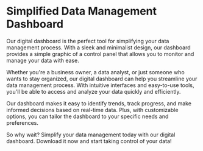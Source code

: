 <!--font:Open Sans-->

# Simplified Data Management Dashboard

Our digital dashboard is the perfect tool for simplifying your data management process. With a sleek and minimalist design, our dashboard provides a simple graphic of a control panel that allows you to monitor and manage your data with ease.

Whether you're a business owner, a data analyst, or just someone who wants to stay organized, our digital dashboard can help you streamline your data management process. With intuitive interfaces and easy-to-use tools, you'll be able to access and analyze your data quickly and efficiently.

Our dashboard makes it easy to identify trends, track progress, and make informed decisions based on real-time data. Plus, with customizable options, you can tailor the dashboard to your specific needs and preferences.

So why wait? Simplify your data management today with our digital dashboard. Download it now and start taking control of your data!

<!--

Write me markdown content of website with wallpaper:

"A wallpaper with a simple graphic of a digital dashboard or control panel, with space for monitoring and managing data."

The header of the page should not be copy of the text but rather a real content of the website which is using this wallpaper.


---


# Data Management Dashboard Wallpaper

Looking for a wallpaper that can help you stay focused and organized while managing your data? Look no further than our digital dashboard wallpaper!

Featuring a sleek and simple graphic of a control panel, this wallpaper provides ample space for monitoring and managing your data. With its clean lines and minimalist design, it's the perfect choice for anyone who wants to stay on top of their data without getting bogged down in unnecessary details.

Whether you're a business owner, a data analyst, or just someone who likes to stay organized, our data management dashboard wallpaper is the perfect choice for you. So why wait? Download it today and start taking control of your data like never before!


---


Heading should not include word "wallpaper". The website should not be about the wallpaper itself, wallpaper is just a related background, rewrite whole content.


---


# Simplify Your Data Management with a Digital Dashboard

Are you tired of feeling overwhelmed by the sheer amount of data you need to manage on a daily basis? Our digital dashboard is here to help!

Featuring a sleek and simple graphic of a control panel, our dashboard provides ample space for monitoring and managing your data. With its clean lines and minimalist design, it's the perfect choice for anyone who wants to stay on top of their data without getting bogged down in unnecessary details.

Whether you're a business owner, a data analyst, or just someone who likes to stay organized, our digital dashboard can help simplify your data management process. With easy-to-use tools and intuitive interfaces, you'll be able to access and analyze your data like never before.

So why wait? Simplify your data management today with our digital dashboard. Download it now and start taking control of your data!


---


Heading is too long, rewrite whole content.


---


# Streamline Your Data Management with a Digital Dashboard

Managing data can be a daunting task, but it doesn't have to be. Our digital dashboard is designed to simplify your data management process and make it easier for you to stay on top of your data.

Featuring a sleek and minimalist design, our dashboard provides a simple graphic of a control panel that allows you to monitor and manage your data with ease. Whether you're a business owner, a data analyst, or just someone who wants to stay organized, our digital dashboard is the perfect tool for streamlining your data management process.

With intuitive interfaces and easy-to-use tools, our dashboard makes it easy to access and analyze your data. You'll be able to quickly identify trends, track progress, and make informed decisions based on real-time data.

So why wait? Simplify your data management today with our digital dashboard. Download it now and start taking control of your data!


---


Heading is too long, rewrite whole content.


---


# Simplify Data Management with a Digital Dashboard

Our digital dashboard is the perfect tool for simplifying your data management process. With a sleek and minimalist design, our dashboard provides a simple graphic of a control panel that allows you to monitor and manage your data with ease.

Whether you're a business owner, a data analyst, or just someone who wants to stay organized, our digital dashboard can help you streamline your data management process. With intuitive interfaces and easy-to-use tools, you'll be able to access and analyze your data quickly and efficiently.

Our dashboard makes it easy to identify trends, track progress, and make informed decisions based on real-time data. Plus, with customizable options, you can tailor the dashboard to your specific needs and preferences.

So why wait? Simplify your data management today with our digital dashboard. Download it now and start taking control of your data!


---


Write me a Google font which is best fitting for the website.

Pick from the list:
- Poppins
- Montserrat
- Roboto
- Great Vibes
- Lobster
- Exo 2
- Open Sans
- Alegreya
- IBM Plex Sans
- Lato
- Futura
- Orbitron
- Playfair Display
- Dancing Script
- Raleway
- Inter
- Barlow Condensed


Write just the font name nothing else.


---


I would recommend using "Open Sans" for the website.

-->
